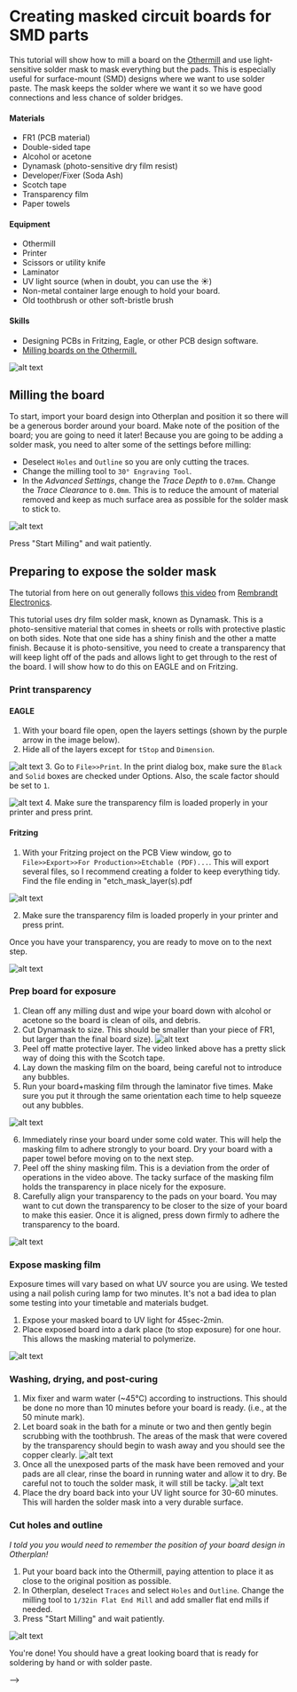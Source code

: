 # Creating masked circuit boards for SMD parts

This tutorial will show how to mill a board on the [Othermill](http://othermachine.co) and use light-sensitive solder mask to mask everything but the pads.  This is especially useful for surface-mount (SMD) designs where we want to use solder paste.  The mask keeps the solder where we want it so we have good connections and less chance of solder bridges.
#### Materials
- FR1 (PCB material)
- Double-sided tape
- Alcohol or acetone
- Dynamask (photo-sensitive dry film resist)
- Developer/Fixer (Soda Ash)
- Scotch tape
- Transparency film
- Paper towels

#### Equipment
- Othermill
- Printer
- Scissors or utility knife
- Laminator
- UV light source (when in doubt, you can use the :sunny:)
- Non-metal container large enough to hold your board.
- Old toothbrush or other soft-bristle brush

#### Skills
- Designing PCBs in Fritzing, Eagle, or other PCB design software.
- [Milling boards on the Othermill.](https://github.com/SAIC-ATS/Tutorials/tree/master/ioLab/CircuitBoardOthermill)

![alt text][13]

## Milling the board
To start,  import your board design into Otherplan and position it so there will be a generous border around your board.  Make note of the position of the board; you are going to need it later!  Because you are going to be adding a solder mask, you need to alter some of the settings before milling:
- Deselect `Holes` and `Outline` so you are only cutting the traces.
- Change the milling tool to `30° Engraving Tool`.
- In the *Advanced Settings*, change the *Trace Depth* to `0.07mm`.  Change the *Trace Clearance* to `0.0mm`.
This is to reduce the amount of material removed and keep as much surface area as possible for the solder mask to stick to.

![alt text][1] <!-- Otherplan settings -->

Press "Start Milling" and wait patiently.

## Preparing to expose the solder mask
The tutorial from here on out generally follows [this video](https://www.youtube.com/watch?v=B0Syj4awcc8) from [Rembrandt Electronics](http://www.rembrandtelectronics.com/).

This tutorial uses dry film solder mask, known as Dynamask.  This is a photo-sensitive material that comes in sheets or rolls with protective plastic on both sides.  Note that one side has a shiny finish and the other a matte finish.  Because it is photo-sensitive, you need to create a transparency that will keep light off of the pads and allows light to get through to the rest of the board.  I will show how to do this on EAGLE and on Fritzing.

### Print transparency
#### EAGLE
  1. With your board file open, open the layers settings (shown by the purple arrow in the image below).
  2. Hide all of the layers except for `tStop` and `Dimension`.

  ![alt text][3] <!-- Layers settings -->
  3. Go to `File>>Print`. In the print dialog box, make sure the `Black` and `Solid` boxes are checked under Options.  Also, the scale factor should be set to `1`.

  ![alt text][4] <!-- Print Settings -->
  4. Make sure the transparency film is loaded properly in your printer and press print.

#### Fritzing
  1. With your Fritzing project on the PCB View window, go to `File>>Export>>For Production>>Etchable (PDF)...`.  This will export several files, so I recommend creating a folder to keep everything tidy.  Find the file ending in "etch_mask_layer(s).pdf

![alt text][14]

  2. Make sure the transparency film is loaded properly in your printer and press print.

Once you have your transparency, you are ready to move on to the next step.

![alt text][5] <!-- Transparency -->

### Prep board for exposure
1. Clean off any milling dust and wipe your board down with alcohol or acetone so the board is clean of oils, and debris.
2. Cut Dynamask to size.  This should be smaller than your piece of FR1, but larger than the final board size).
![alt text][9]<!-- Cut Dynamask -->
3. Peel off matte protective layer.  The video linked above has a pretty slick way of doing this with the Scotch tape.
4. Lay down the masking film on the board, being careful not to introduce any bubbles.
5. Run your board+masking film through the laminator five times.  Make sure you put it through the same orientation each time to help squeeze out any bubbles.

![alt text][6]<!-- GIF OF BOARD GOING THRU LAMINATOR -->

6. Immediately rinse your board under some cold water. This will help the masking film to adhere strongly to your board. Dry your board with a paper towel before moving on to the next step.
7. Peel off the shiny masking film.  This is a deviation from the order of operations in the video above.  The tacky surface of the masking film holds the transparency in place nicely for the exposure.  
8. Carefully align your transparency to the pads on your board.  You may want to cut down the transparency to be closer to the size of your board to make this easier.  Once it is aligned, press down firmly to adhere the transparency to the board.

![alt text][7]<!-- IMAGE OF TRANSPARENCY ON MASKING FILM -->

### Expose masking film
Exposure times will vary based on what UV source you are using.  We tested using a nail polish curing lamp for two minutes.  It's not a bad idea to plan some testing into your timetable and materials budget.

1. Expose your masked board to UV light for 45sec-2min.  
2. Place exposed board into a dark place (to stop exposure) for one hour.  This allows the masking material to polymerize.

  ![alt text][8]<!-- IMAGE OF UV BATH -->

### Washing, drying, and post-curing
1. Mix fixer and warm water (~45°C) according to instructions.  This should be done no more than 10 minutes before your board is ready. (i.e., at the 50 minute mark).
2. Let board soak in the bath for a minute or two and then gently begin scrubbing with the toothbrush.  The areas of the mask that were covered by the transparency should begin to wash away and you should see the copper clearly.
![alt text][10]<!-- Washing the board -->
3. Once all the unexposed parts of the mask have been removed and your pads are all clear, rinse the board in running water and allow it to dry.  Be careful not to touch the solder mask, it will still be tacky.
![alt text][11]<!-- All clean! -->
4. Place the dry board back into your UV light source for 30-60 minutes. This will harden the solder mask into a very durable surface.

### Cut holes and outline
*I told you you would need to remember the position of your board design in Otherplan!*

1. Put your board back into the Othermill, paying attention to place it as close to the original position as possible.
2. In Otherplan, deselect  `Traces` and select `Holes` and `Outline`.  Change the milling tool to `1/32in Flat End Mill` and add smaller flat end mills if needed.
3. Press "Start Milling" and wait patiently.

![alt text][2] <!-- Otherplan Cutout-->

You're done! You should have a great looking board that is ready for soldering by hand or with solder paste.
<!-- ![alt text][12] <!-- Finished Board --> -->

[1]:https://github.com/SAIC-ATS/Tutorials/blob/master/ioLab/SolderMask/assets/OthermillSettings.png?raw=true "Othermill settings."
[2]:https://github.com/SAIC-ATS/Tutorials/blob/master/ioLab/SolderMask/assets/HolesCutout.png?raw=true "Holes and Cutout."
[3]:https://github.com/SAIC-ATS/Tutorials/blob/master/ioLab/SolderMask/assets/LayerSettings.png?raw=true "Show/Hide Layers."
[4]:https://github.com/SAIC-ATS/Tutorials/blob/master/ioLab/SolderMask/assets/PrintSettings.png?raw=true
[5]:https://github.com/SAIC-ATS/Tutorials/blob/master/ioLab/SolderMask/assets/Transparency01.jpg?raw=true "Transparency cut to size."
[6]:https://github.com/SAIC-ATS/Tutorials/blob/master/ioLab/SolderMask/assets/Laminator.gif?raw=true "Board going through laminator"
[7]:https://github.com/SAIC-ATS/Tutorials/blob/master/ioLab/SolderMask/assets/MaskWithTransparency.jpg?raw=true  "Transparency adhered to masking film"
[8]:https://github.com/SAIC-ATS/Tutorials/blob/master/ioLab/SolderMask/assets/UVExposure.jpg?raw=true "Exposing the film with UV lamps."
[9]:https://github.com/SAIC-ATS/Tutorials/blob/master/ioLab/SolderMask/assets/CutMask.jpg?raw=true "text"
[10]:https://github.com/SAIC-ATS/Tutorials/blob/master/ioLab/SolderMask/assets/Washing.jpg?raw=true "Washing the board...which was too big for the container I had."
[11]:https://github.com/SAIC-ATS/Tutorials/blob/master/ioLab/SolderMask/assets/AllClean.jpg?raw=true "All clean!"
[12]: link "Finished board, drilled and cut!"
[13]:https://github.com/SAIC-ATS/Tutorials/blob/master/ioLab/SolderMask/assets/Materials.jpg?raw=true "Get your materials together."
[14]:https://github.com/SAIC-ATS/Tutorials/blob/master/ioLab/SolderMask/assets/Fritzing.png?raw=true
